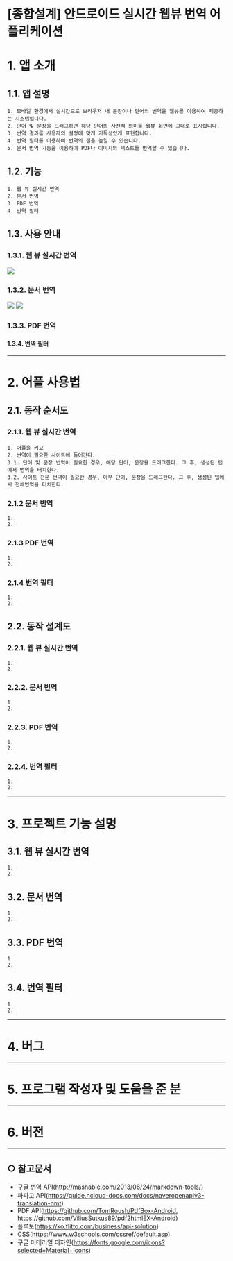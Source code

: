 [종합설계] 안드로이드 실시간 웹뷰 번역 어플리케이션
======================

# 1. 앱 소개
## 1.1. 앱 설명
    1. 모바일 환경에서 실시간으로 브라우저 내 문장이나 단어의 번역을 웹뷰를 이용하여 제공하는 시스템입니다.
    2. 단어 및 문장을 드래그하면 해당 단어의 사전적 의미를 웹뷰 화면에 그대로 표시합니다.
    3. 번역 결과를 사용자의 설정에 맞게 가독성있게 표현합니다.
    4. 번역 필터를 이용하여 번역의 질을 높일 수 있습니다.
    5. 문서 번역 기능을 이용하여 PDF나 이미지의 텍스트를 번역할 수 있습니다.
## 1.2. 기능
    1. 웹 뷰 실시간 번역
    2. 문서 번역
    3. PDF 번역
    4. 번역 필터

## 1.3. 사용 안내
### 1.3.1. 웹 뷰 실시간 번역
<p>
  <img src="https://img.shields.io/badge/Android-3DDC84?style=flat-square&logo=Android&logoColor=white"/>
</p>

### 1.3.2. 문서 번역

<p>
  <img src="https://img.shields.io/badge/CSS3-1572B6?style=flat-square&logo=CSS3&logoColor=white"/>
  <img src="https://img.shields.io/badge/Git-F05032?style=flat-square&logo=Git&logoColor=white"/>
</p>

### 1.3.3. PDF 번역

<p>
</p>

#### 1.3.4. 번역 필터

<p>
</p>

****
# 2. 어플 사용법
## 2.1. 동작 순서도
### 2.1.1. 웹 뷰 실시간 번역
    1. 어플을 키고 
    2. 번역이 필요한 사이트에 들어간다.
    3.1. 단어 및 문장 번역이 필요한 경우, 해당 단어, 문장을 드래그한다. 그 후, 생성된 탭에서 번역을 터치한다.
    3.2. 사이트 전문 번역이 필요한 경우, 아무 단어, 문장을 드래그한다. 그 후, 생성된 탭에서 전체번역을 터치한다.

### 2.1.2 문서 번역
    1.
    2.

### 2.1.3 PDF 번역
    1.
    2.
    
### 2.1.4 번역 필터
    1.
    2.

## 2.2. 동작 설계도
### 2.2.1. 웹 뷰 실시간 번역
    1.
    2.

### 2.2.2. 문서 번역
    1.
    2.

### 2.2.3. PDF 번역
    1.
    2.

### 2.2.4. 번역 필터
    1.
    2.

****
# 3. 프로젝트 기능 설명
## 3.1. 웹 뷰 실시간 번역
    1.
    2.
    
## 3.2. 문서 번역
    1.
    2.

## 3.3. PDF 번역
    1.
    2.
    
## 3.4. 번역 필터
    1.
    2.

****
# 4. 버그

****
# 5. 프로그램 작성자 및 도움을 준 분

****
# 6. 버전

***** 
## ○ 참고문서
* 구글 번역 API(<http://mashable.com/2013/06/24/markdown-tools/>)
* 파파고 API(<https://guide.ncloud-docs.com/docs/naveropenapiv3-translation-nmt>)
* PDF API(<https://github.com/TomRoush/PdfBox-Android>, 
          <https://github.com/ViliusSutkus89/pdf2htmlEX-Android>)
* 플루토(<https://ko.flitto.com/business/api-solution>)
* CSS(<https://www.w3schools.com/cssref/default.asp>)
* 구글 머테리얼 디자인(<https://fonts.google.com/icons?selected=Material+Icons>)
